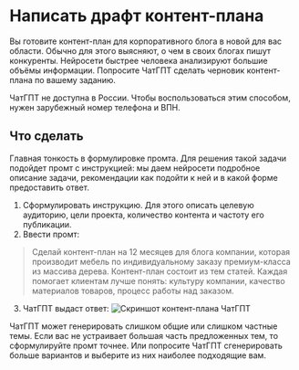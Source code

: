 # Написать драфт контент-плана

Вы готовите контент-план для корпоративного блога в новой для вас области. Обычно для этого выясняют, о чем в своих блогах пишут конкуренты. Нейросети быстрее человека анализируют большие объёмы информации. Попросите ЧатГПТ сделать черновик контент-плана по вашему заданию. 

ЧатГПТ не доступна в России. Чтобы воспользоваться этим способом, нужен зарубежный номер телефона и ВПН.

## Что сделать
Главная тонкость в формулировке промта. Для решения такой задачи подойдет промт с инструкцией: мы даем нейросети подробное описание задачи, рекомендации как подойти к ней и в какой форме предоставить ответ. 

1. Сформулировать инструкцию. Для этого описать целевую аудиторию, цели проекта, количество контента и частоту его публикации. 
2. Ввести промт: 
> Сделай контент-план на 12 месяцев для блога компании, которая производит мебель по индивидуальному заказу премиум-класса из массива дерева. Контент-план состоит из тем статей. Каждая помогает клиентам лучше понять: культуру компании, качество материалов товаров, процесс работы над заказом. 
3. ЧатГПТ выдаст ответ: ![Скриншот контент-плана ЧатГПТ](https://raw.githubusercontent.com/grdv/openprompting/main/images/%D1%80%D0%B5%D1%86%D0%B5%D0%BF%D1%82%20%E2%80%94%20%D1%81%D0%BE%D1%81%D1%82%D0%B0%D0%B2%D0%B8%D1%82%D1%8C%20%D0%BA%D0%BE%D0%BD%D1%82%D0%B5%D0%BD%D1%82-%D0%BF%D0%BB%D0%B0%D0%BD.webp) 

ЧатГПТ может генерировать слишком общие или слишком частные темы. Если вас не устраивает большая часть предложенных тем, то сформулируйте промт точнее. Или попросите ЧатГПТ сгенерировать больше вариантов и выберите из них наиболее подходящие вам.
